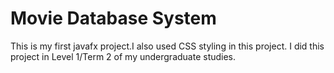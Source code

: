 # Movie Database System


This is my first javafx project.I also used CSS styling in this project.
I did this project in Level 1/Term 2 of my undergraduate studies.
